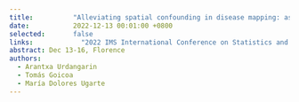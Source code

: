 ```yaml
---
title:          "Alleviating spatial confounding in disease mapping: assessment of recent methods in terms of fixed effect estimates"
date:           2022-12-13 00:01:00 +0800
selected:       false
links:            "2022 IMS International Conference on Statistics and Data Science (ICSDS)": https://sites.google.com/view/icsds2022
abstract: Dec 13-16, Florence
authors:
  - Arantxa Urdangarin
  - Tomás Goicoa
  - María Dolores Ugarte
---
```







